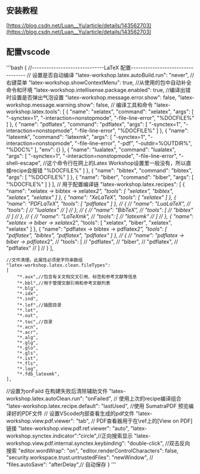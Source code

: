 

## 安装教程
[https://blog.csdn.net/Luan__Yu/article/details/143562703](https://blog.csdn.net/Luan__Yu/article/details/143562703)

## 配置vscode

'''bash
{
    //------------------------------LaTeX 配置----------------------------------
    // 设置是否自动编译
    "latex-workshop.latex.autoBuild.run": "never",
    //右键菜单
    "latex-workshop.showContextMenu": true,
    //从使用的包中自动补全命令和环境
    "latex-workshop.intellisense.package.enabled": true,
    //编译出错时设置是否弹出气泡设置
    "latex-workshop.message.error.show": false,
    "latex-workshop.message.warning.show": false,
    // 编译工具和命令
    "latex-workshop.latex.tools": [
        {
            "name": "xelatex",
            "command": "xelatex",
            "args": [
                "-synctex=1",
                "-interaction=nonstopmode",
                "-file-line-error",
                "%DOCFILE%"
            ]
        },
        {
            "name": "pdflatex",
            "command": "pdflatex",
            "args": [
                "-synctex=1",
                "-interaction=nonstopmode",
                "-file-line-error",
                "%DOCFILE%"
            ]
        },
        {
            "name": "latexmk",
            "command": "latexmk",
            "args": [
                "-synctex=1",
                "-interaction=nonstopmode",
                "-file-line-error",
                "-pdf",
                "-outdir=%OUTDIR%",
                "%DOC%"
            ],
            "env": {}
        },
        {
            "name": "lualatex",
            "command": "lualatex",
            "args": [
                "-synctex=1",
                "-interaction=nonstopmode",
                "-file-line-error",
                "-shell-escape", //这个命令行在网上的Latex Workshop设置里一般没有，所以直接recipe会报错
                "%DOCFILE%"
            ]
        },
        {
            "name": "bibtex",
            "command": "bibtex",
            "args": [
                "%DOCFILE%"
            ]
        },
        {
            "name": "biber",
            "command": "biber",
            "args": [
                "%DOCFILE%"
            ]
        }
    ],
    // 用于配置编译链
    "latex-workshop.latex.recipes": [
        {
            "name": "xelatex -> bibtex -> xelatex*2",
            "tools": [
                "xelatex",
                "bibtex",
                "xelatex",
                "xelatex"
            ]
        },
        {
            "name": "XeLaTeX",
            "tools": [
                "xelatex"
            ]
        },
        {
            "name": "PDFLaTeX",
            "tools": [
                "pdflatex"
            ]
        },
        // {
        //     "name": "LuaLaTeX",
        //     "tools": [
        //         "lualatex"
        //     ]
        // },
        // {
        //     "name": "BibTeX",
        //     "tools": [
        //         "bibtex"
        //     ]
        // },
        // {
        //     "name": "LaTeXmk",
        //     "tools": [
        //         "latexmk"
        //     ]
        // },
        {
            "name": "xelatex -> biber -> xelatex*2",
            "tools": [
                "xelatex",
                "biber",
                "xelatex",
                "xelatex"
            ]
        },
        {
            "name": "pdflatex -> bibtex -> pdflatex*2",
            "tools": [
                "pdflatex",
                "bibtex",
                "pdflatex",
                "pdflatex"
            ]
        },
        // {
        //     "name": "pdflatex -> biber -> pdflatex*2",
        //     "tools": [
        //         "pdflatex",
        //         "biber",
        //         "pdflatex",
        //         "pdflatex"
        //     ]
        // }
    ],
    
    //文件清理。此属性必须是字符串数组
    "latex-workshop.latex.clean.fileTypes": 
    [
        "*.aux",//包含有关文档交叉引用、标签和参考文献等信息
        "*.bbl",//用于管理文献引用和参考文献列表
        "*.blg",
        "*.idx",
        "*.ind",
        "*.lof",//插图目录
        "*.lot",
        "*.out",
        "*.toc",//目录
        "*.acn",
        "*.acr",
        "*.alg",
        "*.glg",
        "*.glo",
        "*.gls",
        "*.ist",
        "*.fls",
        "*.log",
        "*.fdb_latexmk",
    ],
//设置为onFaild 在构建失败后清除辅助文件
    "latex-workshop.latex.autoClean.run": "onFailed",
    // 使用上次的recipe编译组合
    "latex-workshop.latex.recipe.default": "lastUsed",
    //使用 SumatraPDF 预览编译好的PDF文件
    // 设置VScode内部查看生成的pdf文件
    "latex-workshop.view.pdf.viewer": "tab",
    // PDF查看器用于在\ref上的[View on PDF]链接
    "latex-workshop.view.pdf.ref.viewer": "auto",
    "latex-workshop.synctex.indicator":"circle",//正向搜索显示
    "latex-workshop.view.pdf.internal.synctex.keybinding": "double-click", //双击反向搜索
    "editor.wordWrap": "on",
    "editor.renderControlCharacters": false,
    "security.workspace.trust.untrustedFiles": "newWindow", // 
    "files.autoSave": "afterDelay",// 自动保存
 }
'''
